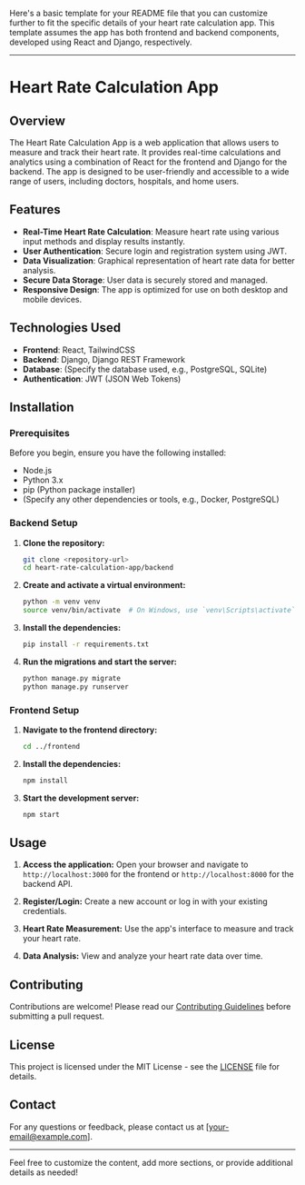Here's a basic template for your README file that you can customize further to fit the specific details of your heart rate calculation app. This template assumes the app has both frontend and backend components, developed using React and Django, respectively.

---

# Heart Rate Calculation App

## Overview

The Heart Rate Calculation App is a web application that allows users to measure and track their heart rate. It provides real-time calculations and analytics using a combination of React for the frontend and Django for the backend. The app is designed to be user-friendly and accessible to a wide range of users, including doctors, hospitals, and home users.

## Features

- **Real-Time Heart Rate Calculation**: Measure heart rate using various input methods and display results instantly.
- **User Authentication**: Secure login and registration system using JWT.
- **Data Visualization**: Graphical representation of heart rate data for better analysis.
- **Secure Data Storage**: User data is securely stored and managed.
- **Responsive Design**: The app is optimized for use on both desktop and mobile devices.

## Technologies Used

- **Frontend**: React, TailwindCSS
- **Backend**: Django, Django REST Framework
- **Database**: (Specify the database used, e.g., PostgreSQL, SQLite)
- **Authentication**: JWT (JSON Web Tokens)

## Installation

### Prerequisites

Before you begin, ensure you have the following installed:

- Node.js
- Python 3.x
- pip (Python package installer)
- (Specify any other dependencies or tools, e.g., Docker, PostgreSQL)

### Backend Setup

1. **Clone the repository:**

   ```bash
   git clone <repository-url>
   cd heart-rate-calculation-app/backend
   ```

2. **Create and activate a virtual environment:**

   ```bash
   python -m venv venv
   source venv/bin/activate  # On Windows, use `venv\Scripts\activate`
   ```

3. **Install the dependencies:**

   ```bash
   pip install -r requirements.txt
   ```

4. **Run the migrations and start the server:**

   ```bash
   python manage.py migrate
   python manage.py runserver
   ```

### Frontend Setup

1. **Navigate to the frontend directory:**

   ```bash
   cd ../frontend
   ```

2. **Install the dependencies:**

   ```bash
   npm install
   ```

3. **Start the development server:**

   ```bash
   npm start
   ```

## Usage

1. **Access the application:**
   Open your browser and navigate to `http://localhost:3000` for the frontend or `http://localhost:8000` for the backend API.

2. **Register/Login:**
   Create a new account or log in with your existing credentials.

3. **Heart Rate Measurement:**
   Use the app's interface to measure and track your heart rate.

4. **Data Analysis:**
   View and analyze your heart rate data over time.

## Contributing

Contributions are welcome! Please read our [Contributing Guidelines](CONTRIBUTING.md) before submitting a pull request.

## License

This project is licensed under the MIT License - see the [LICENSE](LICENSE) file for details.

## Contact

For any questions or feedback, please contact us at [your-email@example.com].

---

Feel free to customize the content, add more sections, or provide additional details as needed!
